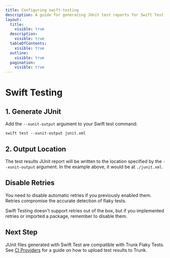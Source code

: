 ```yaml
---
title: Configuring swift-testing
description: A guide for generating JUnit test reports for Swift Test
layout:
  title:
    visible: true
  description:
    visible: true
  tableOfContents:
    visible: true
  outline:
    visible: true
  pagination:
    visible: true
---
```


# Swift Testing

## 1. Generate JUnit

Add the `--xunit-output` argument to your Swift test command:

```shell
swift test --xunit-output junit.xml
```

## 2. Output Location

The test results JUnit report will be written to the location specified by the `--xunit-output` argument. In the example above, it would be at `./junit.xml`.

## Disable Retries

You need to disable automatic retries if you previously enabled them. Retries compromise the accurate detection of flaky tests.

Swift Testing doesn't support retries out of the box, but if you implemented retries or imported a package, remember to disable them.

## Next Step

JUnit files generated with Swift Test are compatible with Trunk Flaky Tests. See [CI Providers](https://docs.trunk.io/flaky-tests/get-started/ci-providers) for a guide on how to upload test results to Trunk.
